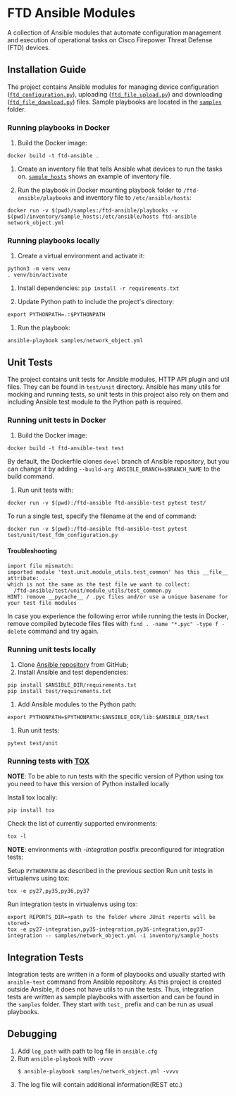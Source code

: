 # FTD Ansible Modules

A collection of Ansible modules that automate configuration management 
and execution of operational tasks on Cisco Firepower Threat Defense (FTD) devices.

## Installation Guide

The project contains Ansible modules for managing device configuration ([`ftd_configuration.py`](./library/ftd_configuration.py)), 
uploading ([`ftd_file_upload.py`](./library/ftd_file_upload.py)) and downloading
([`ftd_file_download.py`](./library/ftd_file_download.py)) files. Sample playbooks are located in 
the [`samples`](./samples) folder.

### Running playbooks in Docker

1. Build the Docker image:
```
docker build -t ftd-ansible .
```

1. Create an inventory file that tells Ansible what devices to run the tasks on. [`sample_hosts`](./inventory/sample_hosts) 
shows an example of inventory file.

1. Run the playbook in Docker mounting playbook folder to `/ftd-ansible/playbooks` and inventory file to `/etc/ansible/hosts`:
```
docker run -v $(pwd)/samples:/ftd-ansible/playbooks -v $(pwd)/inventory/sample_hosts:/etc/ansible/hosts ftd-ansible network_object.yml
```

### Running playbooks locally 

1. Create a virtual environment and activate it:
```
python3 -m venv venv
. venv/bin/activate
```

1. Install dependencies:
`pip install -r requirements.txt`

1. Update Python path to include the project's directory:
```
export PYTHONPATH=.:$PYTHONPATH
```
   
1. Run the playbook:
``` 
ansible-playbook samples/network_object.yml
```

## Unit Tests

The project contains unit tests for Ansible modules, HTTP API plugin and util files. They can be found 
in `test/unit` directory. Ansible has many utils for mocking and running tests, so unit tests
in this project also rely on them and including Ansible test module to the Python path is required.

### Running unit tests in Docker

1. Build the Docker image: 
```
docker build -t ftd-ansible-test test
```
By default, the Dockerfile clones `devel` branch of Ansible repository, but you can change it by adding
`--build-arg ANSIBLE_BRANCH=$BRANCH_NAME` to the build command.

1. Run unit tests with: 
```
docker run -v $(pwd):/ftd-ansible ftd-ansible-test pytest test/
```
To run a single test, specify the filename at the end of command:
```
docker run -v $(pwd):/ftd-ansible ftd-ansible-test pytest test/unit/test_fdm_configuration.py
```

#### Troubleshooting

```
import file mismatch:
imported module 'test.unit.module_utils.test_common' has this __file__ attribute: ...
which is not the same as the test file we want to collect:
  /ftd-ansible/test/unit/module_utils/test_common.py
HINT: remove __pycache__ / .pyc files and/or use a unique basename for your test file modules
```

In case you experience the following error while running the tests in Docker, remove compiled bytecode files files with 
`find . -name "*.pyc" -type f -delete` command and try again.

### Running unit tests locally

1. Clone [Ansible repository](https://github.com/ansible/ansible) from GitHub;
1. Install Ansible and test dependencies:
```
pip install $ANSIBLE_DIR/requirements.txt
pip install test/requirements.txt
```
1. Add Ansible modules to the Python path:
```
export PYTHONPATH=$PYTHONPATH:$ANSIBLE_DIR/lib:$ANSIBLE_DIR/test
```
1. Run unit tests:
```
pytest test/unit
```
 
### Running tests with [TOX](https://tox.readthedocs.io/en/latest/) 
**NOTE**: To be able to run tests with the specific version of Python using tox you need to have this version of Python installed locally  

Install tox locally:
```
pip install tox
```
Check the list of currently supported environments:
```
tox -l
```
**NOTE**: environments with _-integration_ postfix preconfigured for integration tests:

Setup `PYTHONPATH` as described in the previous section
Run unit tests in virtualenvs using tox:
```
tox -e py27,py35,py36,py37
```
Run integration tests in virtualenvs using tox:
```
export REPORTS_DIR=<path to the folder where JUnit reports will be stored>
tox -e py27-integration,py35-integration,py36-integration,py37-integration -- samples/network_object.yml -i inventory/sample_hosts
```


## Integration Tests

Integration tests are written in a form of playbooks and usually started with `ansible-test` command 
from Ansible repository. As this project is created outside Ansible, it does not have utils to run 
the tests. Thus, integration tests are written as sample playbooks with assertion and can be found 
in the `samples` folder. They start with `test_` prefix and can be run as usual playbooks.

## Debugging

1. Add `log_path` with path to log file in `ansible.cfg`
2. Run `ansible-playbook` with `-vvvv`
    ```
    $ ansible-playbook samples/network_object.yml -vvvv
    ```
3. The log file will contain additional information(REST etc.)
